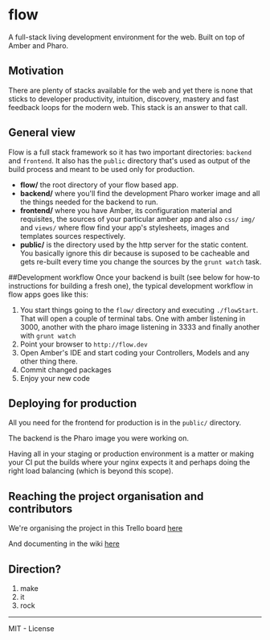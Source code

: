 flow
====

A full-stack living development environment for the web. Built on top of Amber and Pharo.

## Motivation

There are plenty of stacks available for the web and yet there is none that sticks to developer productivity, intuition, discovery, mastery and fast feedback loops for the modern web. This stack is an answer to that call.

## General view

Flow is a full stack framework so it has two important directories:  `backend` and `frontend`. It also has the `public` directory that's used as output of the build process and meant to be used only for production.

- **flow/** the root directory of your flow based app.
- **backend/** where you'll find the development Pharo worker image and all the things needed for the backend to run.
- **frontend/** where you have Amber, its configuration material and requisites, the sources of your particular amber app and  also `css/` `img/` and `views/` where flow find your app's stylesheets, images and templates sources respectively.
- **public/** is the directory used by the http server for the static content. You basically ignore this dir because is suposed to be cacheable and gets re-built every time you change the sources by the `grunt watch` task.

##Development workflow
Once your backend is built (see below for how-to instructions for  building a fresh one), the typical development workflow in flow  apps goes like this:

1. You start things going to the `flow/` directory and executing `./flowStart`. That will open a couple of terminal tabs. One with amber listening in 3000, another with the pharo image listening in 3333 and finally another with `grunt watch`
2. Point your browser to `http://flow.dev`
3. Open Amber's IDE and start coding your Controllers, Models and any other thing there.
4. Commit changed packages
5. Enjoy your new code

## Deploying for production

All you need for the frontend for production is in the `public/` directory.

The backend is the Pharo image you were working on.

Having all in your staging or production environment is a matter or making your CI put the builds where your nginx expects it and perhaps doing the right load balancing (which is beyond this scope).

## Reaching the project organisation and contributors

We're organising the project in this Trello board [here](https://trello.com/b/oQ17lPpV/flow)

And documenting in the wiki [here](https://github.com/sebastianconcept/flow/wiki)

## Direction?

1. make 
2. it
3. rock

____

MIT - License